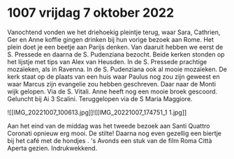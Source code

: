 # 1007 vrijdag 7 oktober 2022
Vanochtend vonden we het driehoekig pleintje terug, waar Sara, Cathrien, Ger en Anne koffie gingen drinken bij hun vorige bezoek aan Rome. Het plein doet je een beetje aan Parijs denken. Van daaruit hebben we eerst de S. Pressede en daarna de S. Pudenziana bezocht. Beide kerken stonden op het lijstje met tips van Alex van Heusden. In de S. Pressede prachtige mozaïeken, als in Ravenna. In de S.  Pudenziana ook al mooie mozaïeken. De kerk staat op de plaats van een huis waar Paulus nog zou zijn geweest en waar Marcus zijn evangelie zou hebben geschreven. Daar naar de Monti wijk gelopen. Via de S. Vitali. Anne heeft nog een mooie broek gescoord. Geluncht bij Ai 3 Scalini. Teruggelopen via de S  Maria Maggiore.

![[IMG_20221007_100613.jpg]]![[IMG_20221007_174751_1 1.jpg]]

Aan het eind van de middag was het tweede bezoek aan Santi Quattro Coronati opnieuw erg mooi. De stilte!  Daarna nog even gezellig een biertje bij het café met de hondjes . 's Avonds een stuk van de film Roma Città Aperta gezien. Indrukwekkend.